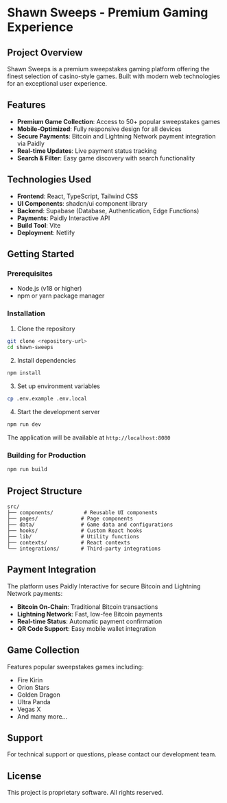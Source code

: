 # Shawn Sweeps - Premium Gaming Experience

## Project Overview

Shawn Sweeps is a premium sweepstakes gaming platform offering the finest selection of casino-style games. Built with modern web technologies for an exceptional user experience.

## Features

- **Premium Game Collection**: Access to 50+ popular sweepstakes games
- **Mobile-Optimized**: Fully responsive design for all devices
- **Secure Payments**: Bitcoin and Lightning Network payment integration via Paidly
- **Real-time Updates**: Live payment status tracking
- **Search & Filter**: Easy game discovery with search functionality

## Technologies Used

- **Frontend**: React, TypeScript, Tailwind CSS
- **UI Components**: shadcn/ui component library
- **Backend**: Supabase (Database, Authentication, Edge Functions)
- **Payments**: Paidly Interactive API
- **Build Tool**: Vite
- **Deployment**: Netlify

## Getting Started

### Prerequisites

- Node.js (v18 or higher)
- npm or yarn package manager

### Installation

1. Clone the repository
```bash
git clone <repository-url>
cd shawn-sweeps
```

2. Install dependencies
```bash
npm install
```

3. Set up environment variables
```bash
cp .env.example .env.local
```

4. Start the development server
```bash
npm run dev
```

The application will be available at `http://localhost:8080`

### Building for Production

```bash
npm run build
```

## Project Structure

```
src/
├── components/          # Reusable UI components
├── pages/              # Page components
├── data/               # Game data and configurations
├── hooks/              # Custom React hooks
├── lib/                # Utility functions
├── contexts/           # React contexts
└── integrations/       # Third-party integrations
```

## Payment Integration

The platform uses Paidly Interactive for secure Bitcoin and Lightning Network payments:

- **Bitcoin On-Chain**: Traditional Bitcoin transactions
- **Lightning Network**: Fast, low-fee Bitcoin payments
- **Real-time Status**: Automatic payment confirmation
- **QR Code Support**: Easy mobile wallet integration

## Game Collection

Features popular sweepstakes games including:
- Fire Kirin
- Orion Stars
- Golden Dragon
- Ultra Panda
- Vegas X
- And many more...

## Support

For technical support or questions, please contact our development team.

## License

This project is proprietary software. All rights reserved.